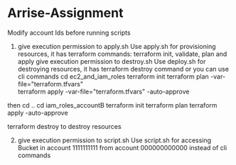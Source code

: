# Arrise-Assignment

Modify account Ids before running scripts

1) give execution permission to apply.sh
   Use apply.sh for provisioning resources, it has terraform commands: terraform init, validate, plan and apply
give execution permission to destroy.sh
Use deploy.sh for destroying resources, it has terraform destroy command
or 
you can use
cli commands 
cd ec2_and_iam_roles
terraform init
terraform plan -var-file="terraform.tfvars"  
terraform apply -var-file="terraform.tfvars" -auto-approve

then 
cd ..
cd iam_roles_accountB
terraform init
terraform plan
terraform apply -auto-approve

terraform destroy to destroy resources 

2) give execution permission to script.sh
   Use script.sh for accessing Bucket in account 1111111111 from account 000000000000 instead of cli commands



